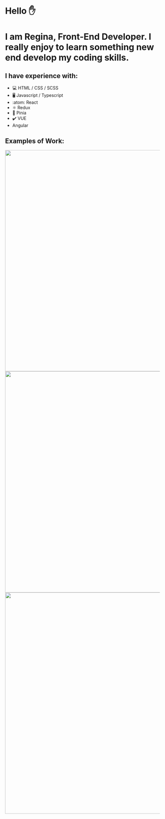 # Hello ✋
# I am Regina, Front-End Developer. I really enjoy to learn something new end develop my coding skills.

## I have experience with:

* 💻 HTML / CSS / SCSS
* 🖥️ Javascript / Typescript
* :atom: React
* ⚛️ Redux
* 🍍 Pinia
* ✔️ VUE
* Angular

## Examples of Work:

<img src="https://user-images.githubusercontent.com/97510856/173251517-893684fc-97f1-4665-aba2-c957c6c5ce52.gif" width="720">

<img src="https://user-images.githubusercontent.com/97510856/173250657-ee25cb64-629d-4970-91b8-aeb1c5aa306b.gif" width="720">

<img src="https://user-images.githubusercontent.com/97510856/173252363-c8653f10-7d05-4a73-bb7f-5ae5e7db25f5.gif" width="720">
